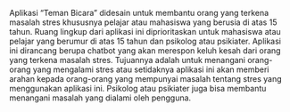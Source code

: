 Aplikasi “Teman Bicara” didesain untuk membantu orang yang terkena masalah stres khususnya pelajar atau mahasiswa yang berusia di atas 15 tahun. Ruang lingkup dari aplikasi ini diprioritaskan untuk mahasiswa atau pelajar yang berumur di atas 15 tahun dan psikolog atau psikiater. Aplikasi ini dirancang berupa chatbot yang akan merespon keluh kesah dari orang yang terkena masalah stres. Tujuannya adalah untuk menangani orang-orang yang mengalami stres atau setidaknya aplikasi ini akan memberi arahan kepada orang-orang yang mempunyai masalah tentang stres yang menggunakan aplikasi ini. Psikolog atau psikiater juga bisa membantu menangani masalah yang dialami oleh pengguna.
